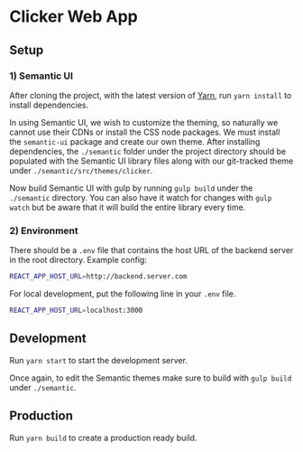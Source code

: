 # Clicker Web App

## Setup

### 1) Semantic UI
After cloning the project, with the latest version of [Yarn](https://yarnpkg.com), run `yarn install` to install dependencies.

In using Semantic UI, we wish to customize the theming, so naturally we cannot use their CDNs or install the CSS node packages. We must install the `semantic-ui` package and create our own theme. After installing dependencies, the `./semantic` folder under the project directory should be populated with the Semantic UI library files along with our git-tracked theme under `./semantic/src/themes/clicker`.

Now build Semantic UI with gulp by running `gulp build` under the `./semantic` directory. You can also have it watch for changes with `gulp watch` but be aware that it will build the entire library every time.

### 2) Environment
There should be a `.env` file that contains the host URL of the backend server in the root directory. Example config:
```bash
REACT_APP_HOST_URL=http://backend.server.com
```

For local development, put the following line in your `.env` file.

```bash
REACT_APP_HOST_URL=localhost:3000
```

## Development
Run `yarn start` to start the development server.

Once again, to edit the Semantic themes make sure to build with `gulp build` under `./semantic`.

## Production
Run `yarn build` to create a production ready build.
